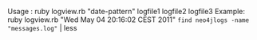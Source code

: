 Usage  : ruby logview.rb "date-pattern" logfile1 logfile2 logfile3
Example: ruby logview.rb "Wed May 04 20:16:02 CEST 2011" `find neo4jlogs -name "messages.log"` | less

